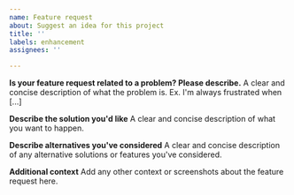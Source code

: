 ```yaml
---
name: Feature request
about: Suggest an idea for this project
title: ''
labels: enhancement
assignees: ''

---
```


<!--
For general questions please use the Discussions section of the project:

https://github.com/varfish-org/varfish-server/discussions

For bug reports and feature requests please open a ticket using the templates!
-->

**Is your feature request related to a problem? Please describe.**
A clear and concise description of what the problem is. Ex. I'm always frustrated when [...]

**Describe the solution you'd like**
A clear and concise description of what you want to happen.

**Describe alternatives you've considered**
A clear and concise description of any alternative solutions or features you've considered.

**Additional context**
Add any other context or screenshots about the feature request here.
